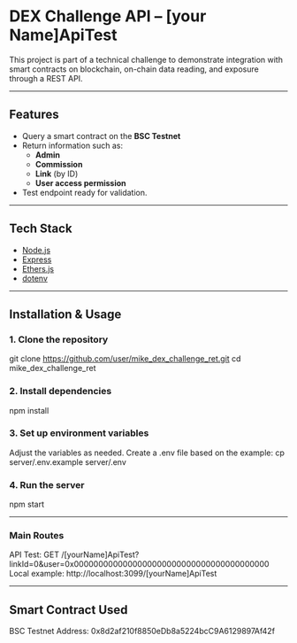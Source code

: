 
# DEX Challenge API – [your Name]ApiTest

This project is part of a technical challenge to demonstrate integration with smart contracts on blockchain, on-chain data reading, and exposure through a REST API.

---

## Features
- Query a smart contract on the **BSC Testnet**
- Return information such as:
  - **Admin**
  - **Commission**
  - **Link** (by ID)
  - **User access permission**
- Test endpoint ready for validation.

---

## Tech Stack
- [Node.js](https://nodejs.org/)
- [Express](https://expressjs.com/)
- [Ethers.js](https://docs.ethers.org/)
- [dotenv](https://www.npmjs.com/package/dotenv)

---

## Installation & Usage

### 1. Clone the repository
git clone https://github.com/user/mike_dex_challenge_ret.git
cd mike_dex_challenge_ret

### 2. Install dependencies
npm install

### 3. Set up environment variables
Adjust the variables as needed. Create a .env file based on the example:
cp server/.env.example server/.env

### 4. Run the server
npm start

---

### Main Routes
API Test: GET /[yourName]ApiTest?linkId=0&user=0x0000000000000000000000000000000000000000
Local example: http://localhost:3099/[yourName]ApiTest

---

## Smart Contract Used 
BSC Testnet
Address: 0x8d2af210f8850eDb8a5224bcC9A6129897Af42f


